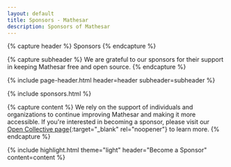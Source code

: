 ```yaml
---
layout: default
title: Sponsors - Mathesar
description: Sponsors of Mathesar
---
```


{% capture header %}
Sponsors
{% endcapture %}

{% capture subheader %}
We are grateful to our sponsors for their support in keeping Mathesar free and open source.
{% endcapture %}

{% include page-header.html header=header subheader=subheader %}

{% include sponsors.html %}

{% capture content %}
We rely on the support of individuals and organizations to continue improving Mathesar and making it more accessible. If you're interested in becoming a sponsor, please visit our [Open Collective page](https://opencollective.com/mathesar){:target="_blank" rel="noopener"} to learn more.
{% endcapture %}

{% include highlight.html
  theme="light"
  header="Become a Sponsor"
  content=content
%}
